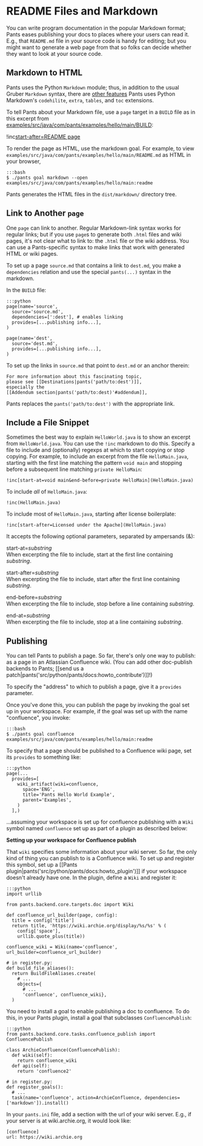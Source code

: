 README Files and Markdown
=========================

You can write program documentation in the popular Markdown format;
Pants eases publishing your docs to places where your users can read it.
E.g., that `README.md` file in your source code is handy for editing;
but you might want to generate a web page from that so folks can decide
whether they want to look at your source code.

Markdown to HTML
----------------

Pants uses the Python `Markdown` module; thus, in addition to the usual
Gruber `Markdown` syntax, there are [other
features](http://pythonhosted.org/Markdown/) Pants uses Python
Markdown's `codehilite`, `extra`, `tables`, and `toc` extensions.

To tell Pants about your Markdown file, use a
<a pantsref="bdict_page">`page`</a>
target in a `BUILD` file as in this excerpt from
[examples/src/java/com/pants/examples/hello/main/BUILD](https://github.com/pantsbuild/pants/blob/master/examples/src/java/com/pants/examples/hello/main/BUILD):

!inc[start-after=README page](hello/main/BUILD)

To render the page as HTML, use the
<a pantsref="gref_goal_markdown">markdown goal</a>. For example, to view
`examples/src/java/com/pants/examples/hello/main/README.md` as HTML in
your browser,

    :::bash
    $ ./pants goal markdown --open examples/src/java/com/pants/examples/hello/main:readme

Pants generates the HTML files in the `dist/markdown/` directory tree.

Link to Another `page`
----------------------

One `page` can link to another. Regular Markdown-link syntax works for
regular links; but if you use `page`s to generate both `.html` files and
wiki pages, it's not clear what to link to: the `.html` file or the wiki
address. You can use a Pants-specific syntax to make links that work
with generated HTML or wiki pages.

To set up a page `source.md` that contains a link to `dest.md`, you make
a `dependencies` relation and use the special `pants(...)` syntax in the
markdown.

In the `BUILD` file:

    :::python
    page(name='source',
      source='source.md',
      dependencies=[':dest'], # enables linking
      provides=[...publishing info...],
    )

    page(name='dest',
      source='dest.md',
      provides=[...publishing info...],
    )

To set up the links in `source.md` that point to `dest.md` or an anchor
therein:

    For more information about this fascinating topic,
    please see [[Destinations|pants('path/to:dest')]],
    especially the
    [[Addendum section|pants('path/to:dest)'#addendum]],

Pants replaces the `pants('path/to:dest')` with the appropriate link.

Include a File Snippet
----------------------

Sometimes the best way to explain `HelloWorld.java` is to show an
excerpt from `HelloWorld.java`. You can use the `!inc` markdown to do
this. Specify a file to include and (optionally) regexps at which to
start copying or stop copying. For example, to include an excerpt from
the file `HelloMain.java`, starting with the first line matching the
pattern `void main` and stopping before a subsequent line matching
`private HelloMain`:

    !inc[start-at=void main&end-before=private HelloMain](HelloMain.java)

To include *all* of `HelloMain.java`:

    !inc(HelloMain.java)

To include most of `HelloMain.java`, starting after license boilerplate:

    !inc[start-after=Licensed under the Apache](HelloMain.java)

It accepts the following optional parameters, separated by ampersands
(&):

start-at=*substring*<br>
When excerpting the file to include, start at the first line containing
*substring*.

start-after=*substring*<br>
When excerpting the file to include, start after the first line
containing *substring*.

end-before=*substring*<br>
When excerpting the file to include, stop before a line containing
*substring*.

end-at=*substring*<br>
When excerpting the file to include, stop at a line containing
*substring*.

Publishing
----------

You can tell Pants to publish a page. So far, there's only one way to
publish: as a page in an Atlassian Confluence wiki. (You can add other
doc-publish backends to Pants;
[[send us a patch|pants('src/python/pants/docs:howto_contribute')]]!)

To specify the "address" to which to publish a page, give it a
`provides` parameter.

Once you've done this, you can publish the page by invoking the goal
<a pantsref="page_setup_confluence">set up in your workspace</a>. For example, if
the goal was set up with the name "confluence", you invoke:

    :::bash
    $ ./pants goal confluence examples/src/java/com/pants/examples/hello/main:readme

To specify that a page should be published to a Confluence wiki page,
set its `provides` to something like:

    :::python
    page(...
      provides=[
        wiki_artifact(wiki=confluence,
          space='ENG',
          title='Pants Hello World Example',
          parent='Examples',
        )
      ],)

...assuming your workspace is set up for confluence publishing with a `Wiki` symbol named
`confluence` set up as part of a plugin as described below:

<a pantsmark="page_setup_confluence"></a>

**Setting up your workspace for Confluence publish**

That `wiki` specifies some information about your wiki server. So far, the only kind of thing you
can publish to is a Confluence wiki. To set up and register this symbol, set up a
[[Pants plugin|pants('src/python/pants/docs:howto_plugin')]] if your workspace doesn't already
have one. In the plugin, define a `Wiki` and register it:

    :::python
    import urllib

    from pants.backend.core.targets.doc import Wiki

    def confluence_url_builder(page, config):
      title = config['title']
      return title, 'https://wiki.archie.org/display/%s/%s' % (
        config['space'],
        urllib.quote_plus(title))

    confluence_wiki = Wiki(name='confluence', url_builder=confluence_url_builder)

    # in register.py:
    def build_file_aliases():
      return BuildFileAliases.create(
        # ...
        objects={
          # ...
          'confluence', confluence_wiki},
      )

You need to install a goal to enable publishing a doc to confluence. To do this, in your Pants
plugin, install a goal that subclasses `ConfluencePublish`:

    :::python
    from pants.backend.core.tasks.confluence_publish import ConfluencePublish

    class ArchieConfluence(ConfluencePublish):
      def wiki(self):
        return confluence_wiki
      def api(self):
        return 'confluence2'

    # in register.py:
    def register_goals():
      # ...
      task(name='confluence', action=ArchieConfluence, dependencies=['markdown']).install()

In your `pants.ini` file, add a section with the url of your wiki server. E.g., if your server
is at wiki.archie.org, it would look like:

    [confluence]
    url: https://wiki.archie.org
